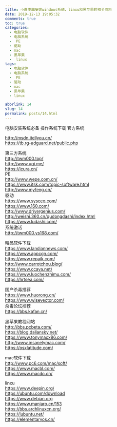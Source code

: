 ```yaml
---
title: 小白电脑安装windows系统，linxu和黑苹果的相关资料
date: 2019-12-13 19:05:32
comments: true
toc: true
categories:
  - 电脑软件
  - 电脑系统
  -  PE
  - 驱动
  - mac
  - 黑苹果
  -  linux
tags:
  - 电脑软件
  - 电脑系统
  -  PE
  - 驱动
  - mac
  - 黑苹果
  - linux

abbrlink: 14
slug: 14
permalink: posts/14.html
---
```

电脑安装系统必备
操作系统下载
官方系统

<!-- more -->

http://msdn.itellyou.cn/  
https://tb.rg-adguard.net/public.php  

第三方系统  
http://twm000.top/  
http://www.uqi.me/  
https://icura.cn/  
PE  
http://www.wepe.com.cn/  
https://www.itsk.com/topic-software.html  
http://www.myfeng.cn/  
驱动  
https://www.sysceo.com/  
https://www.160.com/  
http://www.drivergenius.com/  
http://weishi.360.cn/qudongdashi/index.html  
https://www.ludashi.com/  
系统激活  
http://twm000.ys168.com/  

精品软件下载  
https://www.landiannews.com/  
https://www.appcgn.com/  
https://www.repaik.com/  
http://www.carrotchou.blog/  
https://www.ccava.net/  
https://www.luochenzhimu.com/  
https://hrtsea.com/

国产杀毒推荐  
https://www.huorong.cn/  
https://www.wisevector.com/  
杀毒论坛推荐  
https://bbs.kafan.cn/

黑苹果教程网站  
http://bbs.pcbeta.com/  
https://blog.daliansky.net/  
https://www.tonymacx86.com/  
http://www.insanelymac.com/  
https://osxlatitude.com/  

mac软件下载  
 http://www.pc6.com/mac/soft/    
 https://www.macbl.com/  
 https://www.macdo.cn/

linxu  
https://www.deepin.org/  
https://ubuntu.com/download  
https://www.debian.org  
https://www.manjaro.cn/153  
https://bbs.archlinuxcn.org/  
https://lubuntu.net/  
https://elementaryos.cn/  

